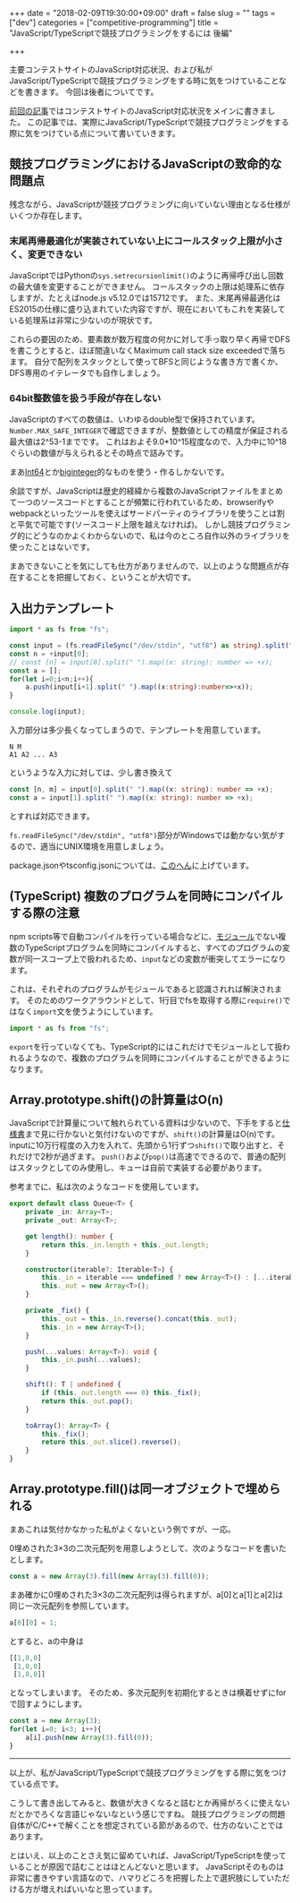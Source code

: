 +++
date = "2018-02-09T19:30:00+09:00"
draft = false
slug = ""
tags = ["dev"]
categories = ["competitive-programming"]
title = "JavaScript/TypeScriptで競技プログラミングをするには 後編"

+++

主要コンテストサイトのJavaScript対応状況、および私がJavaScript/TypeScriptで競技プログラミングをする時に気をつけていることなどを書きます。
今回は後者についてです。

<!--more-->

[前回の記事](/2018/02/09/competitive-programming-using-js-and-ts-01/)ではコンテストサイトのJavaScript対応状況をメインに書きました。
この記事では、実際にJavaScript/TypeScriptで競技プログラミングをする際に気をつけている点について書いていきます。

## 競技プログラミングにおけるJavaScriptの致命的な問題点
残念ながら、JavaScriptが競技プログラミングに向いていない理由となる仕様がいくつか存在します。
### 末尾再帰最適化が実装されていない上にコールスタック上限が小さく、変更できない
JavaScriptではPythonの`sys.setrecursionlimit()`のように再帰呼び出し回数の最大値を変更することができません。
コールスタックの上限は処理系に依存しますが、たとえばnode.js v5.12.0では15712です。
また、末尾再帰最適化はES2015の仕様に盛り込まれていた内容ですが、現在においてもこれを実装している処理系は非常に少ないのが現状です。

これらの要因のため、要素数が数万程度の何かに対して手っ取り早く再帰でDFSを書こうとすると、ほぼ間違いなくMaximum call stack size exceededで落ちます。
自分で配列をスタックとして使ってBFSと同じような書き方で書くか、DFS専用のイテレータでも自作しましょう。
### 64bit整数値を扱う手段が存在しない
JavaScriptのすべての数値は、いわゆるdouble型で保持されています。
`Number.MAX_SAFE_INTEGER`で確認できますが、整数値としての精度が保証される最大値は2^53-1までです。
これはおよそ9.0\*10^15程度なので、入力中に10^18ぐらいの数値が与えられるとその時点で詰みです。

まあ[Int64](https://github.com/broofa/node-int64)とか[biginteger](https://github.com/silentmatt/javascript-biginteger)的なものを使う・作るしかないです。

余談ですが、JavaScriptは歴史的経緯から複数のJavaScriptファイルをまとめて一つのソースコードとすることが頻繁に行われているため、browserifyやwebpackといったツールを使えばサードパーティのライブラリを使うことは割と平気で可能です(ソースコード上限を越えなければ)。
しかし競技プログラミング的にどうなのかよくわからないので、私は今のところ自作以外のライブラリを使ったことはないです。

まあできないことを気にしても仕方がありませんので、以上のような問題点が存在することを把握しておく、ということが大切です。

## 入出力テンプレート
```TypeScript
import * as fs from "fs";

const input = (fs.readFileSync("/dev/stdin", "utf8") as string).split("\n");
const n = +input[0];
// const [n] = input[0].split(" ").map((x: string): number => +x);
const a = [];
for(let i=0;i<n;i++){
	a.push(input[i+1].split(" ").map((x:string):number=>+x));
}

console.log(input);
```

入力部分は多少長くなってしまうので、テンプレートを用意しています。
```
N M
A1 A2 ... A3
```
というような入力に対しては、少し書き換えて
```TypeScript
const [n, m] = input[0].split(" ").map((x: string): number => +x);
const a = input[1].split(" ").map((x: string): number => +x);
```
とすれば対応できます。

`fs.readFileSync("/dev/stdin", "utf8")`部分がWindowsでは動かない気がするので、適当にUNIX環境を用意しましょう。

package.jsonやtsconfig.jsonについては、[このへん](https://github.com/Tatamo/comp/tree/master/template/ts)に上げています。

## (TypeScript) 複数のプログラムを同時にコンパイルする際の注意
npm scripts等で自動コンパイルを行っている場合などに、[モジュール](https://www.typescriptlang.org/docs/handbook/modules.html)でない複数のTypeScriptプログラムを同時にコンパイルすると、すべてのプログラムの変数が同一スコープ上で扱われるため、`input`などの変数が衝突してエラーになります。

これは、それぞれのプログラムがモジュールであると認識されれば解決されます。
そのためのワークアラウンドとして、1行目でfsを取得する際に`require()`ではなく`import`文を使うようにしています。
```TypeScript
import * as fs from "fs";
```
`export`を行っていなくても、TypeScript的にはこれだけでモジュールとして扱われるようなので、複数のプログラムを同時にコンパイルすることができるようになります。

## Array.prototype.shift()の計算量はO(n)
JavaScriptで計算量について触れられている資料は少ないので、下手をすると[仕様書](http://www.ecma-international.org/ecma-262/6.0/#sec-array.prototype.shift)まで見に行かないと気付けないのですが、`shift()`の計算量はO(n)です。
inputに10万行程度の入力を入れて、先頭から1行ずつ`shift()`で取り出すと、それだけで2秒が過ぎます。
`push()`および`pop()`は高速でできるので、普通の配列はスタックとしてのみ使用し、キューは自前で実装する必要があります。

参考までに、私は次のようなコードを使用しています。
```TypeScript
export default class Queue<T> {
	private _in: Array<T>;
	private _out: Array<T>;

	get length(): number {
		return this._in.length + this._out.length;
	}

	constructor(iterable?: Iterable<T>) {
		this._in = iterable === undefined ? new Array<T>() : [...iterable];
		this._out = new Array<T>();
	}

	private _fix() {
		this._out = this._in.reverse().concat(this._out);
		this._in = new Array<T>();
	}

	push(...values: Array<T>): void {
		this._in.push(...values);
	}

	shift(): T | undefined {
		if (this._out.length === 0) this._fix();
		return this._out.pop();
	}

	toArray(): Array<T> {
		this._fix();
		return this._out.slice().reverse();
	}
}
```

## Array.prototype.fill()は同一オブジェクトで埋められる
まあこれは気付かなかった私がよくないという例ですが、一応。

0埋めされた3×3の二次元配列を用意しようとして、次のようなコードを書いたとします。
```javascript
const a = new Array(3).fill(new Array(3).fill(0));
```
まあ確かに0埋めされた3×3の二次元配列は得られますが、a[0]とa[1]とa[2]は同じ一次元配列を参照しています。
```javascript
a[0][0] = 1;
```
とすると、aの中身は
```javascript
[[1,0,0]
 [1,0,0]
 [1,0,0]]
```
となってしまいます。
そのため、多次元配列を初期化するときは横着せずにforで回すようにします。
```javascript
const a = new Array(3);
for(let i=0; i<3; i++){
	a[i].push(new Array(3).fill(0));
}
```

---

以上が、私がJavaScript/TypeScriptで競技プログラミングをする際に気をつけている点です。

こうして書き出してみると、数値が大きくなると詰むとか再帰がろくに使えないだとかでろくな言語じゃないなという感じですね。
競技プログラミングの問題自体がC/C++で解くことを想定されている節があるので、仕方のないことではあります。

とはいえ、以上のことさえ気に留めていれば、JavaScript/TypeScriptを使っていることが原因で詰むことはほとんどないと思います。
JavaScriptそのものは非常に書きやすい言語なので、ハマりどころを把握した上で選択肢にしていただける方が増えればいいなと思っています。
